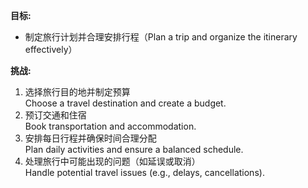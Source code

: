 **目标:**
- 制定旅行计划并合理安排行程（Plan a trip and organize the itinerary effectively）

**挑战:**
1. 选择旅行目的地并制定预算  
   Choose a travel destination and create a budget.  
2. 预订交通和住宿  
   Book transportation and accommodation.  
3. 安排每日行程并确保时间合理分配  
   Plan daily activities and ensure a balanced schedule.  
4. 处理旅行中可能出现的问题（如延误或取消）  
   Handle potential travel issues (e.g., delays, cancellations).  
